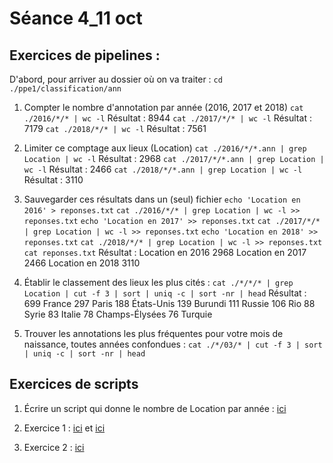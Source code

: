 # Séance 4_11 oct

## Exercices de pipelines :
D'abord, pour arriver au dossier où on va traiter :
`cd ./ppe1/classification/ann`
1. Compter le nombre d'annotation par année (2016, 2017 et 2018)
`cat ./2016/*/* | wc -l`
Résultat : 8944
`cat ./2017/*/* | wc -l`
Résultat : 7179
`cat ./2018/*/* | wc -l`
Résultat : 7561

2. Limiter ce comptage aux lieux (Location)
`cat ./2016/*/*.ann | grep Location | wc -l`
Résultat : 2968
`cat ./2017/*/*.ann | grep Location | wc -l`
Résultat : 2466
`cat ./2018/*/*.ann | grep Location | wc -l`
Résultat : 3110

3. Sauvegarder ces résultats dans un (seul) fichier
`echo 'Location en 2016' > reponses.txt`
`cat ./2016/*/* | grep Location | wc -l >> reponses.txt`
`echo 'Location en 2017' >> reponses.txt`
`cat ./2017/*/* | grep Location | wc -l >> reponses.txt`
`echo 'Location en 2018' >> reponses.txt`
`cat ./2018/*/* | grep Location | wc -l >> reponses.txt`
`cat reponses.txt`
Résultat : Location en 2016
    2968
Location en 2017
    2466
Location en 2018
    3110 

4. Établir le classement des lieux les plus cités :
`cat ./*/*/* | grep Location | cut -f 3 | sort | uniq -c | sort -nr | head`
Résultat : 699 France
 297 Paris
 188 États-Unis
 139 Burundi
 111 Russie
 106 Rio
  88 Syrie
  83 Italie
  78 Champs-Élysées
  76 Turquie

5. Trouver les annotations les plus fréquentes pour votre mois de naissance, toutes années confondues :
`cat ./*/03/* | cut -f 3 | sort | uniq -c | sort -nr | head`

## Exercices de scripts
1. Écrire un script qui donne le nombre de Location par année : [ici](/Exercices/semaine4.sh)

2. Exercice 1 : [ici](/Exercices/semaine4_exo1.sh) et [ici](/Exercices/semaine4_exo1_2.sh)

3. Exercice 2 : [ici](/Exercices/semaine4_exo2.sh)